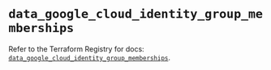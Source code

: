 # `data_google_cloud_identity_group_memberships`

Refer to the Terraform Registry for docs: [`data_google_cloud_identity_group_memberships`](https://registry.terraform.io/providers/hashicorp/google-beta/5.42.0/docs/data-sources/google_cloud_identity_group_memberships).
